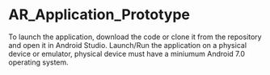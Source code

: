 # AR_Application_Prototype
To launch the application, download the code or clone it from the repository and open it in Android Studio.
Launch/Run the application on a physical device or emulator, physical device must have a miniumum Android 7.0 operating system.
